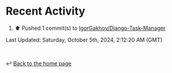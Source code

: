 # Recent Activity

<!--RECENT_ACTIVITY:start-->
1. ⬆️ Pushed 1 commit(s) to [IgorGakhov/Django-Task-Manager](https://github.com/IgorGakhov/Django-Task-Manager)<br>
<!--RECENT_ACTIVITY:end-->

<!--RECENT_ACTIVITY:last_update-->
Last Updated: Saturday, October 5th, 2024, 2:12:20 AM (GMT)
<!--RECENT_ACTIVITY:last_update_end-->

<br>

↩️ [Back to the home page](/README.md)
